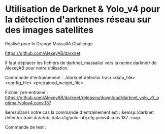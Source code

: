 # Utilisation de Darknet & Yolo_v4 pour la détection d'antennes réseau sur des images satellites

Réalisé pour le Orange MassalIA Challenge

https://github.com/AlexeyAB/darknet

Il faut déplacer les fichiers de darknet_massalia/ vers la racine darknet/ de AlexeyAB pour notre utilisation.


Commande d'entrainement :
./darknet detector train <data_file> <config_file> <pretrained_weight_file>

Fichier pré-entrainé : https://github.com/AlexeyAB/darknet/releases/download/darknet_yolo_v3_optimal/yolov4.conv.137

&emspDans notre cas la commande d'entrainement est :
&emsp./darknet detector train data/obj.data cfg/yolo-obj.cfg yolov4.conv.137 -map


Commande de test :
